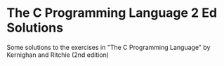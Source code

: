 The C Programming Language 2 Ed Solutions
=========================================

Some solutions to the exercises in "The C Programming Language" by Kernighan and Ritchie (2nd edition) 
